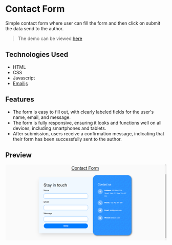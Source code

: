 
# Contact Form


Simple contact form where user can fill the form and then click on submit the data send to the author.

> The demo can be viewed [here](https://bilal4821.github.io/Contact_Form/)

## Technologies Used
- HTML
- CSS
- Javascript
- [Emailjs](https://www.emailjs.com/)

## Features

- The form is easy to fill out, with clearly labeled fields for the user's name, email, and message.
- The form is fully responsive, ensuring it looks and functions well on all devices, including smartphones and tablets.
- After submission, users receive a confirmation message, indicating that their form has been successfully sent to the author.

## Preview 
![alt text](preview.PNG)
